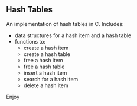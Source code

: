 ## Hash Tables

An implementation of hash tables in C. Includes:
- data structures for a hash item and a hash table
- functions to:
  - create a hash item
  - create a hash table
  - free a hash item
  - free a hash table
  - insert a hash item
  - search for a hash item
  - delete a hash item

Enjoy
